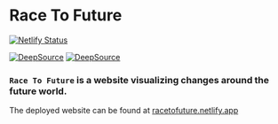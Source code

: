 # Race To Future

[![Netlify Status](https://api.netlify.com/api/v1/badges/e1c579b9-d7b9-4fd8-9f6a-15a7c6b1bdca/deploy-status)](https://app.netlify.com/sites/racetofuture/deploys)

[![DeepSource](https://deepsource.io/gh/jishnu-prasad-s/Race-To-Future.svg/?label=active+issues&show_trend=true&token=VnMXjBCgdZudNV6hITM6oINV)](https://deepsource.io/gh/jishnu-prasad-s/Race-To-Future/?ref=repository-badge)
[![DeepSource](https://deepsource.io/gh/jishnu-prasad-s/Race-To-Future.svg/?label=resolved+issues&show_trend=true&token=VnMXjBCgdZudNV6hITM6oINV)](https://deepsource.io/gh/jishnu-prasad-s/Race-To-Future/?ref=repository-badge)

### `Race To Future` is a website visualizing changes around the future world.

The deployed website can be found at [racetofuture.netlify.app](https://racetofuture.netlify.app)

